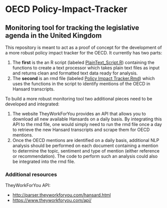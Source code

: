 # OECD Policy-Impact-Tracker
## Monitoring tool for tracking the legislative agenda in the United Kingdom
This repository is meant to act as a proof of concept for the development of a more robust policy impact tracker for the OECD. It currently has two parts:
1. The **first** is the an R script (labeled [PlainText_Script.R](./PlainText_Script.R)) containing the functions to create a text processor which takes plain text files as input and returns clean and formatted text data ready for analysis.
2. The **second** is an rmd file (labeled [Policy Impact Tracker.Rmd](./Policy_Impact_Tracker.Rmd)) which uses the functions in the script to identify mentions of the OECD in Hansard transcripts.

To build a more robust monitoring tool two additional pieces need to be developed and integrated:
1. The website TheyWorkForYou provides an API that allows you to download all new available Hansards on a daily basis. By integrating this API to the rmd file, one would simply need to run the rmd file once a day to retrieve the new Hansard transcripts and scrape them for OECD mentions.
2. Once the OECD mentions are identified on a daily basis, additional NLP analysis should be performed on each document containing a mention to determine the topic, sentiment and type of mention (either reference or recommendation). The code to perform such an analysis could also be integrated into the rmd file.

### Additional resources
TheyWorkForYou API: 
* http://parser.theyworkforyou.com/hansard.html 
* https://www.theyworkforyou.com/api/ 

